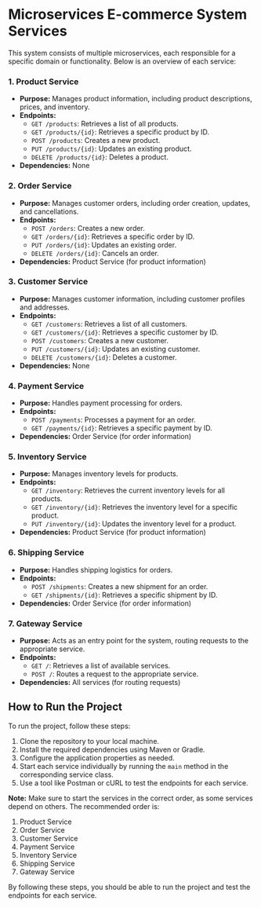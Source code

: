 # Microservices E-commerce System Services

This system consists of multiple microservices, each responsible for a specific domain or functionality. Below is an overview of each service:

### 1. **Product Service**

* **Purpose:** Manages product information, including product descriptions, prices, and inventory.
* **Endpoints:**
  + `GET /products`: Retrieves a list of all products.
  + `GET /products/{id}`: Retrieves a specific product by ID.
  + `POST /products`: Creates a new product.
  + `PUT /products/{id}`: Updates an existing product.
  + `DELETE /products/{id}`: Deletes a product.
* **Dependencies:** None

### 2. **Order Service**

* **Purpose:** Manages customer orders, including order creation, updates, and cancellations.
* **Endpoints:**
  + `POST /orders`: Creates a new order.
  + `GET /orders/{id}`: Retrieves a specific order by ID.
  + `PUT /orders/{id}`: Updates an existing order.
  + `DELETE /orders/{id}`: Cancels an order.
* **Dependencies:** Product Service (for product information)

### 3. **Customer Service**

* **Purpose:** Manages customer information, including customer profiles and addresses.
* **Endpoints:**
  + `GET /customers`: Retrieves a list of all customers.
  + `GET /customers/{id}`: Retrieves a specific customer by ID.
  + `POST /customers`: Creates a new customer.
  + `PUT /customers/{id}`: Updates an existing customer.
  + `DELETE /customers/{id}`: Deletes a customer.
* **Dependencies:** None

### 4. **Payment Service**

* **Purpose:** Handles payment processing for orders.
* **Endpoints:**
  + `POST /payments`: Processes a payment for an order.
  + `GET /payments/{id}`: Retrieves a specific payment by ID.
* **Dependencies:** Order Service (for order information)

### 5. **Inventory Service**

* **Purpose:** Manages inventory levels for products.
* **Endpoints:**
  + `GET /inventory`: Retrieves the current inventory levels for all products.
  + `GET /inventory/{id}`: Retrieves the inventory level for a specific product.
  + `PUT /inventory/{id}`: Updates the inventory level for a product.
* **Dependencies:** Product Service (for product information)

### 6. **Shipping Service**

* **Purpose:** Handles shipping logistics for orders.
* **Endpoints:**
  + `POST /shipments`: Creates a new shipment for an order.
  + `GET /shipments/{id}`: Retrieves a specific shipment by ID.
* **Dependencies:** Order Service (for order information)

### 7. **Gateway Service**

* **Purpose:** Acts as an entry point for the system, routing requests to the appropriate service.
* **Endpoints:**
  + `GET /`: Retrieves a list of available services.
  + `POST /`: Routes a request to the appropriate service.
* **Dependencies:** All services (for routing requests)

## How to Run the Project

To run the project, follow these steps:

1. Clone the repository to your local machine.
2. Install the required dependencies using Maven or Gradle.
3. Configure the application properties as needed.
4. Start each service individually by running the `main` method in the corresponding service class.
5. Use a tool like Postman or cURL to test the endpoints for each service.

**Note:** Make sure to start the services in the correct order, as some services depend on others. The recommended order is:

1. Product Service
2. Order Service
3. Customer Service
4. Payment Service
5. Inventory Service
6. Shipping Service
7. Gateway Service

By following these steps, you should be able to run the project and test the endpoints for each service.
